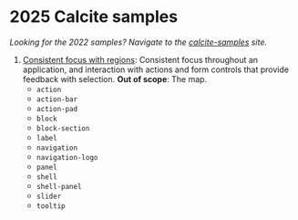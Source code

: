 # 2025 Calcite samples

_Looking for the 2022 samples? Navigate to the [calcite-samples](https://geospatialem.github.io/calcite-samples) site._

1. [Consistent focus with regions](/consistent-focus-regions/index.html): Consistent focus throughout an application, and interaction with actions and form controls that provide feedback with selection. **Out of scope**: The map.
   - `action`
   - `action-bar`
   - `action-pad`
   - `block`
   - `block-section`
   - `label`
   - `navigation`
   - `navigation-logo`
   - `panel`
   - `shell`
   - `shell-panel`
   - `slider`
   - `tooltip`
